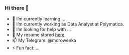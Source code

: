 ### Hi there 👋


- 🌱 I’m currently learning ...
- 🔭 I’m currently working as Data Analyst at Polymatica.
- 🤔 I’m looking for help with ...
- 💬 My resume stored [here](https://github.com/morowenka/morowenka/blob/main/Mark%20Basov%20-%20Data%20Scientist.pdf)
- 📫 My Telegram: @morowenka
- ⚡ Fun fact: ...

